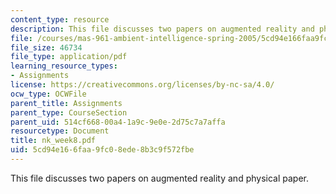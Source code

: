 ```yaml
---
content_type: resource
description: This file discusses two papers on augmented reality and physical paper.
file: /courses/mas-961-ambient-intelligence-spring-2005/5cd94e166faa9fc08ede8b3c9f572fbe_nk_week8.pdf
file_size: 46734
file_type: application/pdf
learning_resource_types:
- Assignments
license: https://creativecommons.org/licenses/by-nc-sa/4.0/
ocw_type: OCWFile
parent_title: Assignments
parent_type: CourseSection
parent_uid: 514cf668-00a4-1a9c-9e0e-2d75c7a7affa
resourcetype: Document
title: nk_week8.pdf
uid: 5cd94e16-6faa-9fc0-8ede-8b3c9f572fbe
---
```

This file discusses two papers on augmented reality and physical paper.
